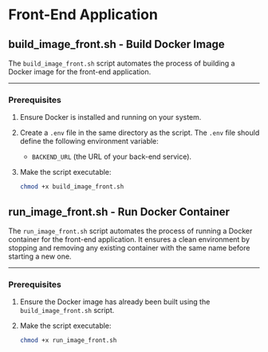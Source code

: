 # Front-End Application

## build_image_front.sh - Build Docker Image

The `build_image_front.sh` script automates the process of building a Docker image for the front-end application.

---

### Prerequisites

1. Ensure Docker is installed and running on your system.
2. Create a `.env` file in the same directory as the script. The `.env` file should define the following environment variable:
   - `BACKEND_URL` (the URL of your back-end service).
3. Make the script executable:

   ```bash
   chmod +x build_image_front.sh
   ```

## run_image_front.sh - Run Docker Container

The `run_image_front.sh` script automates the process of running a Docker container for the front-end application. It ensures a clean environment by stopping and removing any existing container with the same name before starting a new one.

---

### Prerequisites

1. Ensure the Docker image has already been built using the `build_image_front.sh` script.
2. Make the script executable:

   ```bash
   chmod +x run_image_front.sh
   ```